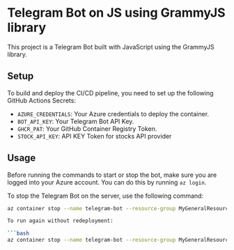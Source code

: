 # Telegram Bot on JS using GrammyJS library

This project is a Telegram Bot built with JavaScript using the GrammyJS library.

## Setup

To build and deploy the CI/CD pipeline, you need to set up the following GitHub Actions Secrets:

- `AZURE_CREDENTIALS`: Your Azure credentials to deploy the container.
- `BOT_API_KEY`: Your Telegram Bot API Key.
- `GHCR_PAT`: Your GitHub Container Registry Token.
-  `STOCK_API_KEY`: API KEY Token for stocks API provider

## Usage

Before running the commands to start or stop the bot, make sure you are logged into your Azure account. You can do this by running `az login`.

To stop the Telegram Bot on the server, use the following command:

```bash
az container stop --name telegram-bot --resource-group MyGeneralResourceGroup

To run again without redeployment:

```bash
az container stop --name telegram-bot --resource-group MyGeneralResourceGroup